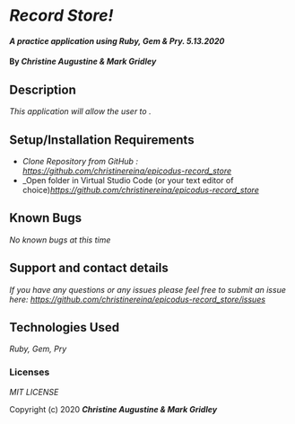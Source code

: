 # _Record Store!_

#### _A practice application using Ruby, Gem & Pry. 5.13.2020_

#### By _**Christine Augustine & Mark Gridley**_

## Description

_This application will allow the user to ._ 

## Setup/Installation Requirements

* _Clone Repository from GitHub :  https://github.com/christinereina/epicodus-record_store_
* _Open folder in Virtual Studio Code (or your text editor of choice)_https://github.com/christinereina/epicodus-record_store_

## Known Bugs

_No known bugs at this time_

## Support and contact details

_If you have any questions or any issues please feel free to submit an issue here: https://github.com/christinereina/epicodus-record_store/issues_

## Technologies Used

_Ruby, Gem, Pry_ 


### Licenses
*MIT LICENSE*

Copyright (c) 2020 **_Christine Augustine & Mark Gridley_**
